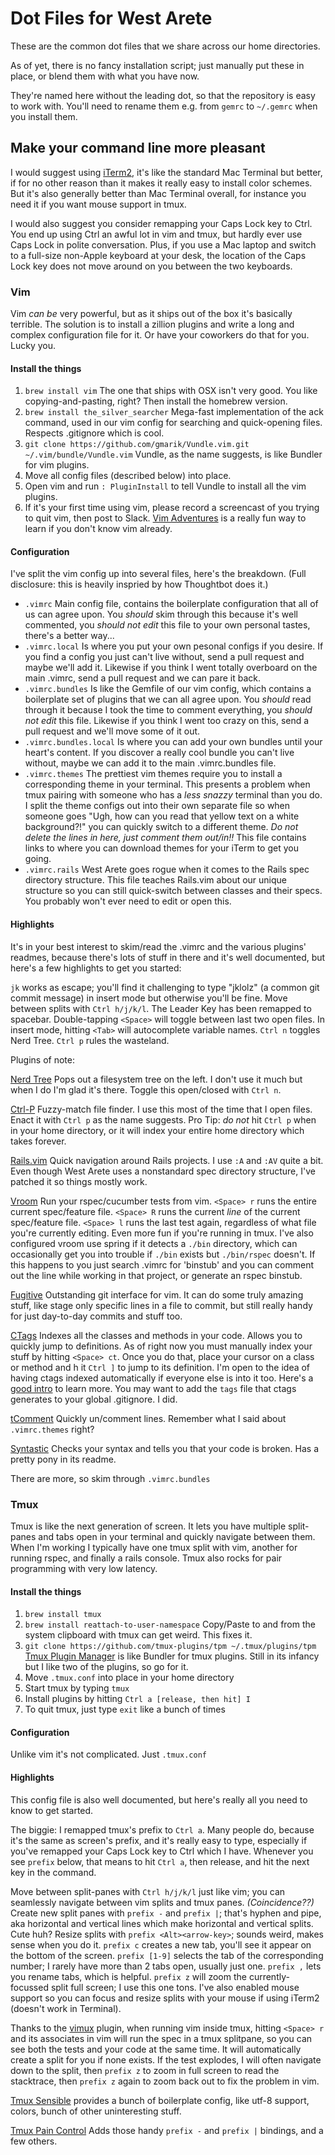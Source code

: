 # Dot Files for West Arete

These are the common dot files that we share across our home directories.

As of yet, there is no fancy installation script; just manually put these in
place, or blend them with what you have now.

They're named here without the leading dot, so that the repository is easy to
work with. You'll need to rename them e.g. from `gemrc` to `~/.gemrc` when you
install them.

## Make your command line more pleasant
I would suggest using [iTerm2](https://iterm2.com), it's like the standard Mac Terminal but better, if for no other reason than it makes it really easy to install color schemes. But it's also generally better than Mac Terminal overall, for instance you need it if you want mouse support in tmux.

I would also suggest you consider remapping your Caps Lock key to Ctrl. You end
up using Ctrl an awful lot in vim and tmux, but hardly ever use Caps Lock in
polite conversation. Plus, if you use a Mac laptop and switch to a full-size
non-Apple keyboard at your desk, the location of the Caps Lock key does not
move around on you between the two keyboards.

### Vim
Vim _can be_ very powerful, but as it ships out of the box it's basically
terrible. The solution is to install a zillion plugins and write a long and
complex configuration file for it. Or have your coworkers do that for you. Lucky you.

#### Install the things
1. `brew install vim` The one that ships with OSX isn't very good. You like copying-and-pasting, right? Then install the homebrew version.
2. `brew install the_silver_searcher` Mega-fast implementation of the ack command, used in our vim config for searching and quick-opening files. Respects .gitignore which is cool.
3. `git clone https://github.com/gmarik/Vundle.vim.git ~/.vim/bundle/Vundle.vim` Vundle, as the name suggests, is like Bundler for vim plugins.
4. Move all config files (described below) into place.
5. Open vim and run `: PluginInstall` to tell Vundle to install all the vim plugins.
6. If it's your first time using vim, please record a screencast of you trying to quit vim, then post to Slack. [Vim Adventures](http://vim-adventures.com) is a really fun way to learn if you don't know vim already.

#### Configuration
I've split the vim config up into several files, here's the breakdown. (Full disclosure: this is heavily inspried by how Thoughtbot does it.)

* `.vimrc` Main config file, contains the boilerplate configuration that all of us can agree upon. You _should_ skim through this because it's well commented, you _should not edit_ this file to your own personal tastes, there's a better way...
* `.vimrc.local` Is where you put your own pesonal configs if you desire. If you find a config you just can't live without, send a pull request and maybe we'll add it. Likewise if you think I went totally overboard on the main .vimrc, send a pull request and we can pare it back.
* `.vimrc.bundles` Is like the Gemfile of our vim config, which contains a boilerplate set of plugins that we can all agree upon. You _should_ read through it because I took the time to comment everything, you _should not edit_ this file. Likewise if you think I went too crazy on this, send a pull request and we'll move some of it out.
* `.vimrc.bundles.local` Is where you can add your own bundles until your heart's content. If you discover a really cool bundle you can't live without, maybe we can add it to the main .vimrc.bundles file.
* `.vimrc.themes` The prettiest vim themes require you to install a corresponding theme in your terminal. This presents a problem when tmux pairing with someone who has a _less snazzy_ terminal than you do. I split the theme configs out into their own separate file so when someone goes "Ugh, how can you read that yellow text on a white background?!" you can quickly switch to a different theme. _Do not delete the lines in here, just comment them out/in!!_ This file contains links to where you can download themes for your iTerm to get you going.
* `.vimrc.rails` West Arete goes rogue when it comes to the Rails spec directory structure. This file teaches Rails.vim about our unique structure so you can still quick-switch between classes and their specs. You probably won't ever need to edit or open this.

#### Highlights

It's in your best interest to skim/read the .vimrc and the various plugins' readmes, because there's lots of stuff in there and it's well documented, but here's a few highlights to get you started:

`jk` works as escape; you'll find it challenging to type "jklolz" (a common git commit message) in insert mode but otherwise you'll be fine. Move between splits with `Ctrl h/j/k/l`. The Leader Key has been remapped to spacebar. Double-tapping `<Space>` will toggle between last two open files. In insert mode, hitting `<Tab>` will autocomplete variable names. `Ctrl n` toggles Nerd Tree. `Ctrl p` rules the wasteland.

Plugins of note:

[Nerd Tree](https://github.com/scrooloose/nerdtree) Pops out a filesystem tree on the left. I don't use it much but when I do I'm glad it's there. Toggle this open/closed with `Ctrl n`.

[Ctrl-P](http://github.com/ctrlpvim/ctrlp.vim) Fuzzy-match file finder. I use this most of the time that I open files. Enact it with `Ctrl p` as the name suggests. Pro Tip: _do not_ hit `Ctrl p` when in your home directory, or it will index your entire home directory which takes forever.

[Rails.vim](https://github.com/tpope/vim-rails) Quick navigation around Rails projects. I use `:A` and `:AV` quite a bit. Even though West Arete uses a nonstandard spec directory structure, I've patched it so things mostly work.

[Vroom](https://github.com/skalnik/vim-vroom) Run your rspec/cucumber tests from vim. `<Space> r` runs the entire current spec/feature file. `<Space> R` runs the current _line_ of the current spec/feature file. `<Space> l` runs the last test again, regardless of what file you're currently editing. Even more fun if you're running in tmux. I've also configured vroom use spring if it detects a `./bin` directory, which can occasionally get you into trouble if `./bin` exists but `./bin/rspec` doesn't. If this happens to you just search .vimrc for 'binstub' and you can comment out the line while working in that project, or generate an rspec binstub.

[Fugitive](https://github.com/tpope/vim-fugitive) Outstanding git interface for vim. It can do some truly amazing stuff, like stage only specific lines in a file to commit, but still really handy for just day-to-day commits and stuff too.

[CTags](http://github.com/vim-scripts/ctags.vim) Indexes all the classes and methods in your code. Allows you to quickly jump to definitions. As of right now you must manually index your stuff by hitting `<Space> ct`. Once you do that, place your cursor on a class or method and h
it `Ctrl ]` to jump to its definition. I'm open to the idea of having ctags indexed automatically if everyone else is into it too. Here's a [good intro](http://blog.sensible.io/2014/05/09/supercharge-your-vim-into-ide-with-ctags.html) to learn more. You may want to add the `tags` file that ctags generates to your global .gitignore. I did.

[tComment](http://github.com/vim-scripts/tComment) Quickly un/comment lines. Remember what I said about `.vimrc.themes` right?

[Syntastic](https://github.com/scrooloose/syntastic) Checks your syntax and tells you that your code is broken. Has a pretty pony in its readme.

There are more, so skim through `.vimrc.bundles`

### Tmux

Tmux is like the next generation of screen. It lets you have multiple split-panes and tabs open in your terminal and quickly navigate between them. When I'm working I typically have one tmux split with vim, another for running rspec, and finally a rails console. Tmux also rocks for pair programming with very low latency.

#### Install the things
1. `brew install tmux`
2. `brew install reattach-to-user-namespace` Copy/Paste to and from the system clipboard with tmux can get weird. This fixes it.
3. `git clone https://github.com/tmux-plugins/tpm ~/.tmux/plugins/tpm` [Tmux Plugin Manager](https://github.com/tmux-plugins/tpm) is like Bundler for tmux plugins. Still in its infancy but I like two of the plugins, so go for it.
4. Move `.tmux.conf` into place in your home directory
5. Start tmux by typing `tmux`
6. Install plugins by hitting `Ctrl a [release, then hit] I`
7. To quit tmux, just type `exit` like a bunch of times

#### Configuration
Unlike vim it's not complicated. Just `.tmux.conf`

#### Highlights

This config file is also well documented, but here's really all you need to know to get started.

The biggie: I remapped tmux's prefix to `Ctrl a`. Many people do, because it's the same as screen's prefix, and it's really easy to type, especially if you've remapped your Caps Lock key to Ctrl which I have. Whenever you see `prefix` below, that means to hit `Ctrl a`, then release, and hit the next key in the command.

Move between split-panes with `Ctrl h/j/k/l` just like vim; you can seamlessly navigate between vim splits and tmux panes. _(Coincidence??)_ Create new split panes with `prefix -` and `prefix |`; that's hyphen and pipe, aka horizontal and vertical lines which make horizontal and vertical splits. Cute huh? Resize splits with `prefix <Alt><arrow-key>`; sounds weird, makes sense when you do it. `prefix c` creates a new tab, you'll see it appear on the bottom of the screen. `prefix [1-9]` selects the tab of the corresponding number; I rarely have more than 2 tabs open, usually just one. `prefix ,` lets you rename tabs, which is helpful. `prefix z` will zoom the currently-focussed split full screen; I use this one tons. I've also enabled mouse support so you can focus and resize splits with your mouse if using iTerm2 (doesn't work in Terminal).

Thanks to the [vimux](https://github.com/yunake/vimux) plugin, when running vim inside tmux, hitting `<Space> r` and its associates in vim will run the spec in a tmux splitpane, so you can see both the tests and your code at the same time. It will automatically create a split for you if none exists. If the test explodes, I will often navigate down to the split, then `prefix z` to zoom in full screen to read the stacktrace, then `prefix z` again to zoom back out to fix the problem in vim.

[Tmux Sensible](https://github.com/tmux-plugins/tmux-sensible) provides a bunch of boilerplate config, like utf-8 support, colors, bunch of other uninteresting stuff.

[Tmux Pain Control](https://github.com/tmux-plugins/tmux-pain-control) Adds those handy `prefix -` and `prefix |` bindings, and a few others.
